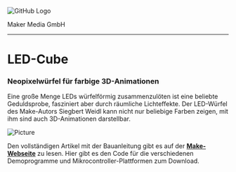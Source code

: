 ![GitHub Logo](http://www.heise.de/make/icons/make_logo.png)

Maker Media GmbH

***

# LED-Cube

### Neopixelwürfel für farbige 3D-Animationen

Eine große Menge LEDs würfelförmig zusammenzulöten ist eine beliebte Geduldsprobe, fasziniert aber durch räumliche Lichteffekte. Der LED-Würfel des Make-Autors Siegbert Weidl kann nicht nur beliebige Farben zeigen, mit ihm sind auch 3D-Animationen darstellbar.


![Picture](https://github.com/MakeMagazinDE/LED-Cube/blob/master/Cube.jpg)


Den vollständigen Artikel mit der Bauanleitung gibt es auf der **[Make-Webseite](https://heise.de/-4484515)** zu lesen.
Hier gibt es den Code für die verschiedenen Demoprogramme und Mikrocontroller-Plattformen zum Download.
